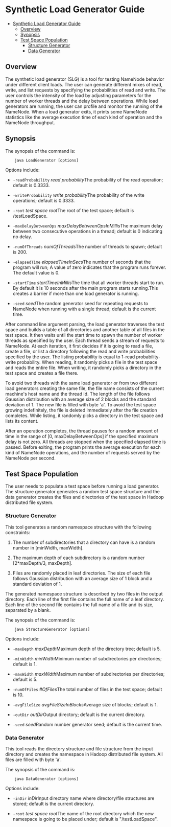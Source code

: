 <!---
  Licensed under the Apache License, Version 2.0 (the "License");
  you may not use this file except in compliance with the License.
  You may obtain a copy of the License at

   http://www.apache.org/licenses/LICENSE-2.0

  Unless required by applicable law or agreed to in writing, software
  distributed under the License is distributed on an "AS IS" BASIS,
  WITHOUT WARRANTIES OR CONDITIONS OF ANY KIND, either express or implied.
  See the License for the specific language governing permissions and
  limitations under the License. See accompanying LICENSE file.
-->

Synthetic Load Generator Guide
==============================

* [Synthetic Load Generator Guide](#Synthetic_Load_Generator_Guide)
    * [Overview](#Overview)
    * [Synopsis](#Synopsis)
    * [Test Space Population](#Test_Space_Population)
        * [Structure Generator](#Structure_Generator)
        * [Data Generator](#Data_Generator)

Overview
--------

The synthetic load generator (SLG) is a tool for testing NameNode behavior under different client loads. The user can generate different mixes of read, write, and list requests by specifying the probabilities of read and write. The user controls the intensity of the load by adjusting parameters for the number of worker threads and the delay between operations. While load generators are running, the user can profile and monitor the running of the NameNode. When a load generator exits, it prints some NameNode statistics like the average execution time of each kind of operation and the NameNode throughput.

Synopsis
--------

The synopsis of the command is:

        java LoadGenerator [options]

Options include:

* `-readProbability` *read probability*The probability of the read operation; default is 0.3333.

* `-writeProbability` *write probability*The probability of the write operations; default is 0.3333.

* `-root` *test space root*The root of the test space; default is /testLoadSpace.

* `-maxDelayBetweenOps` *maxDelayBetweenOpsInMillis*The maximum delay between two consecutive operations in a thread; default is 0 indicating no delay.

* `-numOfThreads` *numOfThreads*The number of threads to spawn; default is 200.

* `-elapsedTime` *elapsedTimeInSecs*The number of seconds that the program will run; A value of zero indicates that the program runs forever. The default value is 0.

* `-startTime` *startTimeInMillis*The time that all worker threads start to run. By default it is 10 seconds after the main program starts running.This creates a barrier if more than one load generator is running.

* `-seed` *seed*The random generator seed for repeating requests to NameNode when running with a single thread; default is the current time.

After command line argument parsing, the load generator traverses the test space and builds a table of all directories and another table of all files in the test space. It then waits until the start time to spawn the number of worker threads as specified by the user. Each thread sends a stream of requests to NameNode. At each iteration, it first decides if it is going to read a file, create a file, or list a directory following the read and write probabilities specified by the user. The listing probability is equal to 1-read probability-write probability. When reading, it randomly picks a file in the test space and reads the entire file. When writing, it randomly picks a directory in the test space and creates a file there.

To avoid two threads with the same load generator or from two different load generators creating the same file, the file name consists of the current machine's host name and the thread id. The length of the file follows Gaussian distribution with an average size of 2 blocks and the standard deviation of 1. The new file is filled with byte 'a'. To avoid the test space growing indefinitely, the file is deleted immediately after the file creation completes. While listing, it randomly picks a directory in the test space and lists its content.

After an operation completes, the thread pauses for a random amount of time in the range of [0, maxDelayBetweenOps] if the specified maximum delay is not zero. All threads are stopped when the specified elapsed time is passed. Before exiting, the program prints the average execution for each kind of NameNode operations, and the number of requests served by the NameNode per second.

Test Space Population
---------------------

The user needs to populate a test space before running a load generator. The structure generator generates a random test space structure and the data generator creates the files and directories of the test space in Hadoop distributed file system.

### Structure Generator

This tool generates a random namespace structure with the following constraints:

1.  The number of subdirectories that a directory can have is a random number in [minWidth, maxWidth].

2.  The maximum depth of each subdirectory is a random number [2\*maxDepth/3, maxDepth].

3.  Files are randomly placed in leaf directories. The size of each file follows Gaussian distribution with an average size of 1 block and a standard deviation of 1.

The generated namespace structure is described by two files in the output directory. Each line of the first file contains the full name of a leaf directory. Each line of the second file contains the full name of a file and its size, separated by a blank.

The synopsis of the command is:

        java StructureGenerator [options]

Options include:

* `-maxDepth` *maxDepth*Maximum depth of the directory tree; default is 5.

* `-minWidth` *minWidth*Minimum number of subdirectories per directories; default is 1.

* `-maxWidth` *maxWidth*Maximum number of subdirectories per directories; default is 5.

* `-numOfFiles` *\#OfFiles*The total number of files in the test space; default is 10.

* `-avgFileSize` *avgFileSizeInBlocks*Average size of blocks; default is 1.

* `-outDir` *outDir*Output directory; default is the current directory.

* `-seed` *seed*Random number generator seed; default is the current time.

### Data Generator

This tool reads the directory structure and file structure from the input directory and creates the namespace in Hadoop distributed file system. All files are filled with byte 'a'.

The synopsis of the command is:

        java DataGenerator [options]

Options include:

* `-inDir` *inDir*Input directory name where directory/file structures are stored; default is the current directory.

* `-root` *test space root*The name of the root directory which the new namespace is going to be placed under; default is "/testLoadSpace".


